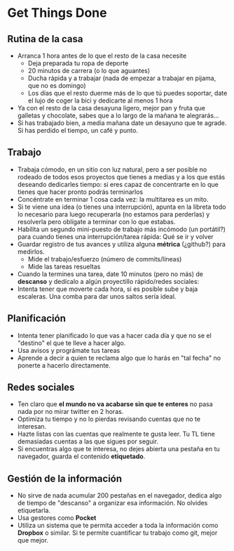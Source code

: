 # Get Things Done

## Rutina de la casa

* Arranca 1 hora antes de lo que el resto de la casa necesite
  * Deja preparada tu ropa de deporte
  * 20 minutos de carrera (o lo que aguantes)
  * Ducha rápida y a trabajar (nada de empezar a trabajar en pijama, que no es domingo)
  * Los días que el resto duerme más de lo que tú puedes soportar, date el lujo de coger la bici y dedicarte al menos 1 hora
* Ya con el resto de la casa desayuna ligero, mejor pan y fruta que galletas y chocolate, sabes que a lo largo de la mañana te alegrarás...
* Si has trabajado bien, a media mañana date un desayuno que te agrade. Si has perdido el tiempo, un café y punto.

## Trabajo

* Trabaja cómodo, en un sitio con luz natural, pero a ser posible no rodeado de todos esos proyectos que tienes a medias y a los que estás deseando dedicarles tiempo: si eres capaz de concentrarte en lo que tienes que hacer pronto podrás terminarlos
* Concéntrate en terminar 1 cosa cada vez: la multitarea es un mito.
* Si te viene una idea (o tienes una interrupción), apunta en la libreta todo lo necesario para luego recuperarla (no estamos para perderlas)  y resolverla pero oblígate a terminar con lo que estabas.
* Habilita un segundo mini-puesto de trabajo más incómodo (un portátil?) para cuando tienes una interrupción/tarea rápida: Qué se ir y volver
* Guardar registro de tus avances y utiliza alguna **métrica** (¿github?) para medirlos.
  * Mide el trabajo/esfuerzo (número de commits/líneas)
  * Mide las tareas resueltas
* Cuando la termines una tarea, date 10 minutos (pero no más) de **descanso** y dedícalo a algún proyectillo rápido/redes sociales:
* Intenta tener que moverte cada hora, si es posible sube y baja escaleras. Una comba para dar unos saltos sería ideal.

## Planificación

* Intenta tener planificado lo que vas a hacer cada día y que no se el "destino" el que te lleve a hacer algo.
* Usa avisos y prográmate tus tareas
* Aprende a decir a quien te reclama algo que lo harás en "tal fecha" no ponerte a hacerlo directamente.

## Redes sociales

* Ten claro que **el mundo no va acabarse sin que te enteres** no pasa nada por no mirar twitter en 2 horas.
* Optimiza tu tiempo y no lo pierdas revisando cuentas que no te interesan.
* Hazte listas con las cuentas que realmente te gusta leer. Tu TL tiene demasiadas cuentas a las que sigues por seguir.
* Si encuentras algo que te interesa, no dejes abierta una pestaña en tu navegador, guarda el contenido **etiquetado**.

## Gestión de la información

* No sirve de nada acumular 200 pestañas en el navegador, dedica algo de tiempo de "descanso" a organizar esa información. No olvides etiquetarla.
* Usa gestores como **Pocket**
* Utiliza un sistema que te permita acceder a toda la información como **Dropbox** o similar. Si te permite cuantificar tu trabajo como git, mejor que mejor.
